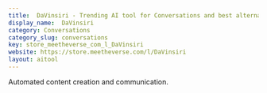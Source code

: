 ```yaml
---
title:  DaVinsiri - Trending AI tool for Conversations and best alternatives
display_name:  DaVinsiri
category: Conversations
category_slug: conversations
key: store_meetheverse_com_l_DaVinsiri
website: https://store.meetheverse.com/l/DaVinsiri
layout: aitool
---
```


Automated content creation and communication.
